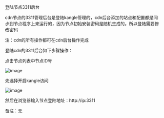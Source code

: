 登陆节点3311后台

cdn节点的3311管理后台是登陆kangle管理的，cdn后台添加的站点和配置都是同步到节点程序上来运行的，因为节点初始安装密码是随机生成的，所以登陆需要修改密码

注：cdn的所有操作都可在cdn后台操作完成

登陆cdn的3311后台如下步骤操作：

点击节点列表中节点ID号

![image](https://user-images.githubusercontent.com/90588289/133739015-2105963d-a876-4b2c-829b-32b4e938291c.png)

先选择开启kangle访问

![image](https://user-images.githubusercontent.com/90588289/133739146-3c7ba2b2-388e-4da5-a2ec-0828149edeb4.png)

然后在浏览器输入节点登陆地址：http://ip:3311

备注：无
